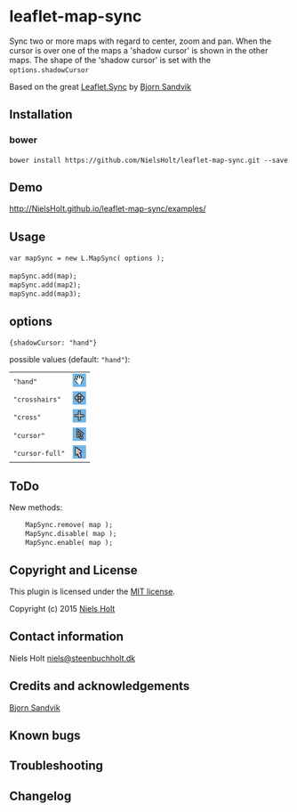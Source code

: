# leaflet-map-sync
Sync two or more maps with regard to center, zoom and pan.
When the cursor is over one of the maps a 'shadow cursor' is shown in the other maps.
The shape of the 'shadow cursor' is set with the `options.shadowCursor` 

Based on the great [Leaflet.Sync](https://github.com/turban/Leaflet.Sync) by [Bjorn Sandvik](https://github.com/turban/)

## Installation
### bower
`bower install https://github.com/NielsHolt/leaflet-map-sync.git --save`

## Demo
http://NielsHolt.github.io/leaflet-map-sync/examples/

## Usage
```
var mapSync = new L.MapSync( options );

mapSync.add(map);
mapSync.add(map2);
mapSync.add(map3);
```
## options

    {shadowCursor: "hand"}
possible values (default: `"hand"`):
<table>
<tr><td><code>"hand"</code></td><td><img src="readme.md-images/hand.png"></td></tr>
<tr><td><code>"crosshairs"</code></td><td><img src="readme.md-images/crosshairs.png"></td></tr>
<tr><td><code>"cross"</code></td><td><img src="readme.md-images/cross.png"></td></tr>
<tr><td><code>"cursor"</code></td><td><img src="readme.md-images/cursor.png"></td></tr>
<tr><td><code>"cursor-full"</code></td><td><img src="readme.md-images/cursor-full.png"></td></tr>
</table>

## ToDo

New methods:
```
    MapSync.remove( map );
	MapSync.disable( map );
	MapSync.enable( map );
```

## Copyright and License
This plugin is licensed under the [MIT license](https://github.com/NielsHolt/leaflet-map-sync/LICENSE).

Copyright (c) 2015 [Niels Holt](https://github.com/NielsHolt)

## Contact information

Niels Holt <niels@steenbuchholt.dk>


## Credits and acknowledgements
[Bjorn Sandvik](https://github.com/turban/)


## Known bugs

## Troubleshooting

## Changelog



